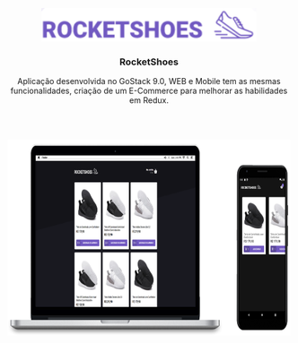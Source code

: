 <p align="center">
  <img src="./.github/logo.png" alt="Logo" height="60">
  <h3 align="center">RocketShoes</h3>
  <p align="center">
  Aplicação desenvolvida no GoStack 9.0, WEB e Mobile tem as mesmas funcionalidades, criação de um E-Commerce para melhorar as habilidades em Redux.
  </p>
  <br/>
  <br/>
  <p align="center">
  <a href="https://github.com/gmass0n/gobarber">
    <img src="./.github/web-mobile.png" alt="Main" height="350">
  </a>
  </p>
</p>
